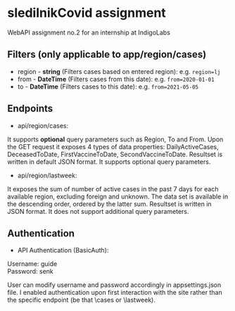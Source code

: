 # sledilnikCovid assignment

WebAPI assignment no.2 for an internship at IndigoLabs

## Filters (only applicable to app/region/cases)

* region - **string** (Filters cases based on entered region): e.g. `region=lj`
* from - **DateTime** (Filters cases from this date): e.g. `from=2020-01-01`
* to - **DateTime** (Filters cases to this date): e.g. `from=2021-05-05`

## Endpoints

* api/region/cases:

It supports **optional** query parameters such as Region, To and From. Upon the GET request it exposes 4 types of data properties: DailyActiveCases, DeceasedToDate, FirstVaccineToDate, SecondVaccineToDate. Resultset is written in default JSON format. It supports optional query parameters.

* api/region/lastweek:

It exposes the sum of number of active cases in the past 7 days for each available region, excluding foreign and unknown. The data set is available in the descending order, ordered by the latter sum. Resultset is written in JSON
format. It does not support additional query parameters.

## Authentication

* API Authentication (BasicAuth):

Username: guide <br/>
Password: senk

User can modify username and password accordingly in appsettings.json file. I enabled authentication upon first interaction with the site rather than the specific endpoint (be that \cases or \lastweek).
